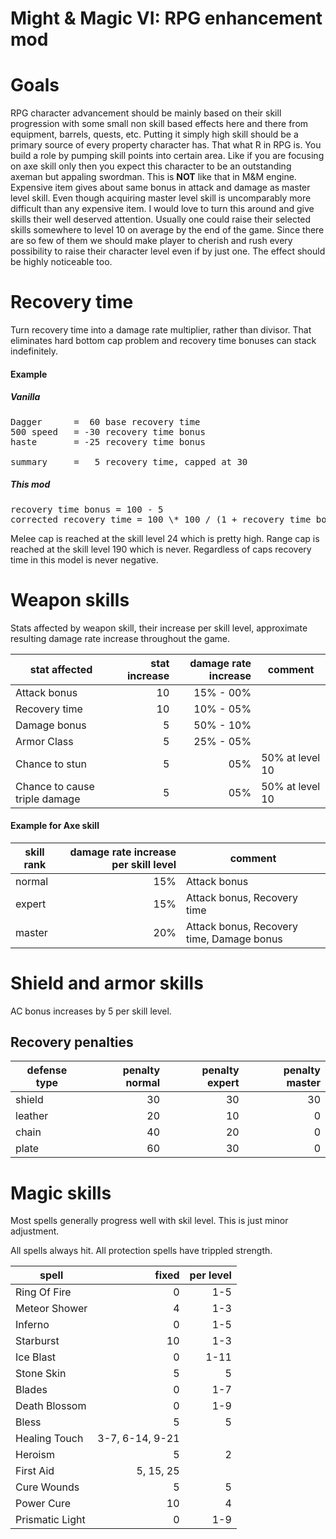# Might & Magic VI: RPG enhancement mod

# Goals

RPG character advancement should be mainly based on their skill progression with some small non skill based effects here and there from equipment, barrels, quests, etc. Putting it simply high skill should be a primary source of every property character has. That what R in RPG is. You build a role by pumping skill points into certain area. Like if you are focusing on axe skill only then you expect this character to be an outstanding axeman but appaling swordman. This is **NOT** like that in M&M engine. Expensive item gives about same bonus in attack and damage as master level skill. Even though acquiring master level skill is uncomparably more difficult than any expensive item. I would love to turn this around and give skills their well deserved attention. Usually one could raise their selected skills somewhere to level 10 on average by the end of the game. Since there are so few of them we should make player to cherish and rush every possibility to raise their character level even if by just one. The effect should be highly noticeable too.

# Recovery time

Turn recovery time into a damage rate multiplier, rather than divisor. That eliminates hard bottom cap problem and recovery time bonuses can stack indefinitely.

#### Example

##### Vanilla

<pre>
Dagger		=  60 base recovery time
500 speed	= -30 recovery time bonus
haste		= -25 recovery time bonus

summary		=   5 recovery time, capped at 30
</pre>

##### This mod

<pre>
recovery time bonus = 100 - 5
corrected recovery time = 100 \* 100 / (1 + recovery time bonus) = 51 recovery time, no capping needed
</pre>

Melee cap is reached at the skill level 24 which is pretty high. Range cap is reached at the skill level 190 which is never.
Regardless of caps recovery time in this model is never negative.

# Weapon skills

Stats affected by weapon skill, their increase per skill level, approximate resulting damage rate increase throughout the game.

|stat affected|stat increase|damage rate increase|comment|
|----|----:|----:|----|
|Attack bonus|10|15% - 00%||
|Recovery time|10|10% - 05%||
|Damage bonus| 5|50% - 10%||
|Armor Class| 5|25% - 05%||
|Chance to stun| 5|05%|50% at level 10|
|Chance to cause triple damage| 5|05%|50% at level 10|

#### Example for Axe skill

|skill rank|damage rate increase per skill level|comment|
|----|----:|----|
|normal|15%|Attack bonus|
|expert|15%|Attack bonus, Recovery time|
|master|20%|Attack bonus, Recovery time, Damage bonus|

# Shield and armor skills

AC bonus increases by 5 per skill level.

## Recovery penalties

|defense type|penalty normal|penalty expert|penalty master|
|----|----:|----:|----:|
|shield|30|30|30|
|leather|20|10|0|
|chain|40|20|0|
|plate|60|30|0|

# Magic skills

Most spells generally progress well with skil level. This is just minor adjustment.

All spells always hit.
All protection spells have trippled strength.

|spell|fixed|per level|
|----|----:|----:|
|Ring Of Fire|0|1-5|
|Meteor Shower|4|1-3|
|Inferno|0|1-5|
|Starburst|10|1-3|
|Ice Blast|0|1-11|
|Stone Skin|5|5|
|Blades|0|1-7|
|Death Blossom|0|1-9|
|Bless|5|5|
|Healing Touch|3-7, 6-14, 9-21||
|Heroism|5|2|
|First Aid|5, 15, 25||
|Cure Wounds|5|5|
|Power Cure|10|4|
|Prismatic Light|0|1-9|

